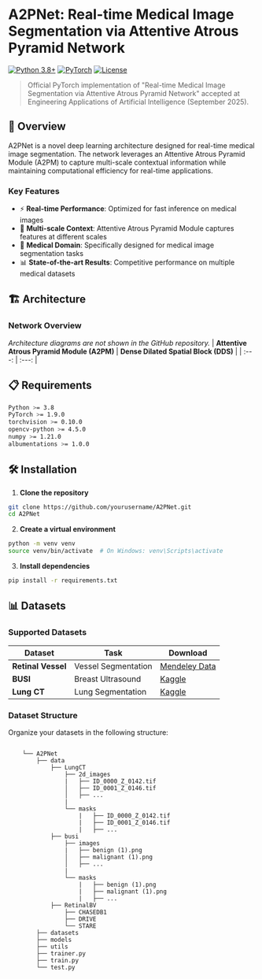 # A2PNet: Real-time Medical Image Segmentation via Attentive Atrous Pyramid Network

[![Python 3.8+](https://img.shields.io/badge/python-3.8+-blue.svg)](https://www.python.org/downloads/)
[![PyTorch](https://img.shields.io/badge/PyTorch-1.9+-ee4c2c.svg)](https://pytorch.org/)
[![License](https://img.shields.io/badge/license-MIT-green.svg)](LICENSE)

> Official PyTorch implementation of "Real-time Medical Image Segmentation via Attentive Atrous Pyramid Network" accepted at Engineering Applications of Artificial Intelligence (September 2025).

## 🚀 Overview

A2PNet is a novel deep learning architecture designed for real-time medical image segmentation. The network leverages an Attentive Atrous Pyramid Module (A2PM) to capture multi-scale contextual information while maintaining computational efficiency for real-time applications.

### Key Features

- ⚡ **Real-time Performance**: Optimized for fast inference on medical images
- 🎯 **Multi-scale Context**: Attentive Atrous Pyramid Module captures features at different scales
- 🏥 **Medical Domain**: Specifically designed for medical image segmentation tasks
- 📊 **State-of-the-art Results**: Competitive performance on multiple medical datasets

## 🏗️ Architecture

### Network Overview
*Architecture diagrams are not shown in the GitHub repository.*
| **Attentive Atrous Pyramid Module (A2PM)** | **Dense Dilated Spatial Block (DDS)** |
| :---: | :---: |
## 📋 Requirements

```bash
Python >= 3.8
PyTorch >= 1.9.0
torchvision >= 0.10.0
opencv-python >= 4.5.0
numpy >= 1.21.0
albumentations >= 1.0.0
```

## 🛠️ Installation

1. **Clone the repository**
```bash
git clone https://github.com/yourusername/A2PNet.git
cd A2PNet
```

2. **Create a virtual environment**
```bash
python -m venv venv
source venv/bin/activate  # On Windows: venv\Scripts\activate
```

3. **Install dependencies**
```bash
pip install -r requirements.txt
```

## 📊 Datasets

### Supported Datasets

| Dataset | Task | Download |
|---------|------|----------|
| **Retinal Vessel** | Vessel Segmentation | [Mendeley Data](https://data.mendeley.com/datasets/frv89hjgrr/1) |
| **BUSI** | Breast Ultrasound | [Kaggle](https://www.kaggle.com/datasets/aryashah2k/breast-ultrasound-images-dataset) |
| **Lung CT** | Lung Segmentation |  [Kaggle](https://www.kaggle.com/datasets/piyushsamant11/pidata-new-names) |

### Dataset Structure

Organize your datasets in the following structure:

```

    └── A2PNet
        ├── data
            ├── LungCT
                ├── 2d_images
                |   ├── ID_0000_Z_0142.tif
                │   ├── ID_0001_Z_0146.tif
                │   ├── ...
                |
                └── masks
                    |   ├── ID_0000_Z_0142.tif
                    |   ├── ID_0001_Z_0146.tif
                    |   ├── ...
            ├── busi
                ├── images
                |   ├── benign (1).png
                │   ├── malignant (1).png
                │   ├── ...
                |
                └── masks
                    |   ├── benign (1).png
                    |   ├── malignant (1).png
                    |   ├── ...
            ├── RetinalBV
                ├── CHASEDB1
                ├── DRIVE
                └── STARE
        ├── datasets
        ├── models
        ├── utils
        ├── trainer.py
        ├── train.py
        └── test.py